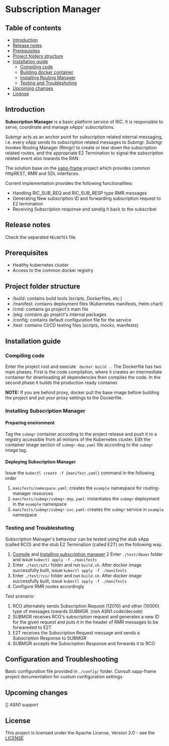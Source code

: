 # Subscription Manager

## Table of contents
* [Introduction](#introduction)
* [Release notes](#release-notes)
* [Prerequisites](#prerequisites)
* [Project folders structure](#project-folders-structure)
* [Installation guide](#installation-guide)
  * [Compiling code](#compiling-code)
  * [Building docker container](#building-docker-container)
  * [Installing Routing Manager](#installing-routing-manager)
  * [Testing and Troubleshoting](#testing-and-troubleshoting)
* [Upcoming changes](#upcoming-changes)
* [License](#license)

## Introduction
__Subscription Manager__ is a basic platform service of RIC. It is responsible to serve, coordinate and manage xApps' subscriptions.

Submgr acts as an anchor point for subscription related internal messaging, i.e. every xApp sends its subscription related messages to Submgr. Submgr invokes Routing Manager (Rtmgr) to create or tear down the subscription related routes, and the appropriate E2 Termination to signal the subscription related event also towards the RAN.

The solution base on the [xapp-frame](https://gerrit.o-ran-sc.org/r/admin/repos/ric-plt/xapp-frame) project which provides common HttpREST, RMR and SDL interfaces.

Current implementation provides the following functionalities:
* Handling RIC_SUB_REQ and RIC_SUB_RESP type RMR messages 
* Generating New subscription ID and forwarding subscription request to E2 termination
* Receiving Subscription response and sendig it back to the subscriber
  
## Release notes
Check the separated `RELNOTES` file.

## Prerequisites
* Healthy kubernetes cluster
* Access to the common docker registry

## Project folder structure
* /build: contains build tools (scripts, Dockerfiles, etc.)
* /manifest: contains deployment files (Kubernetes manifests, Helm chart)
* /cmd: contains go project's main file
* /pkg: contains go project's internal packages
* /config: contains default configuration file for the service
* /test: contains CI/CD testing files (scripts, mocks, manifests)

## Installation guide

### Compiling code
Enter the project root and execute ` docker build .`.
The Dockerfile has two main phases. First is the code compilation, where it creates an intermediate container for downloading all dependencies then compiles the code. In the second phase it builds the production ready container.

**NOTE:** If you are behind proxy, docker pull the base image before building the project and put your proxy settings to the Dockerfile.

### Installing Subscription Manager
#### Preparing environment
Tag the `submgr` container according to the project release and push it to a registry accessible from all minions of the Kubernetes cluster.
Edit the container image section of `submgr-dep.yaml` file according to the `submgr` image tag.

#### Deploying Subscription Manager 
Issue the `kubectl create -f {manifest.yaml}` command in the following order
  1. `manifests/namespace.yaml`: creates the `example` namespace for routing-manager resources
  2. `manifests/submgr/submgr-dep.yaml`: instantiates the `submgr` deployment in the `example` namespace
  3. `manifests/submgr/submgr-svc.yaml`: creates the `submgr` service in `example` namespace

### Testing and Troubleshoting
Subscription Manager's behaviour can be tested using the stub xApp (called RCO) and the stub E2 Termination (called E2T) on the following way.

  1. [Compile](#compiling-code) and [Installing subscription manager](#installing-subscription-manager)
  2  Enter `./test/dbaas` folder and issue `kubectl apply -f ./manifests`
  3. Enter `./test/e2t/` folder and run `build.sh`. After docker image successfully built, issue `kubectl apply -f ./manifests`
  4. Enter `./test/rco/` folder and run `build.sh`. After docker image successfully built, issue `kubectl apply -f ./manifests`
  5. Configure RMR routes accordingly

Test scenario:
  1. RCO alternately sends Subscription Request (12010) and other (10000) type of messages towards SUBMGR. (non ASN1 code/decode)
  2. SUBMGR receives RCO's subscription request and generates a new ID for the given request and puts it in the header of RMR messages to be forwareded to E2T
  3. E2T receives the Subscription Request message and sends a Subscription Response to SUBMGR
  4. SUBMGR accepts the Subscirption Response and forwards it to RCO


## Configuration and Troubleshooting
Basic configuration file provided in `./config/` folder. Consult xapp-frame project documentation for custom configuration settings.

## Upcoming changes
[] ASN1 support

## License
This project is licensed under the Apache License, Version 2.0 - see the [LICENSE](LICENSE)

